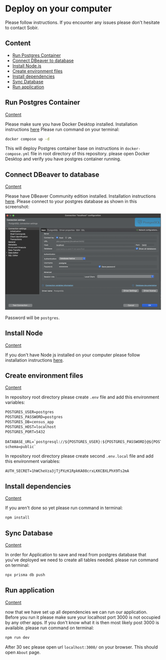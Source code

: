 # Deploy on your computer

Please follow instructions. If you encounter any issues please don't hesitate to contact Sobir.

## Content

- [Run Postgres Container](#run-postgres-container)
- [Connect DBeaver to database](#connect-dbeaver-to-database)
- [Install Node.js](#install-node)
- [Create environment files](#create-environment-files)
- [Install dependencies](#install-dependencies)
- [Sync Database](#sync-database)
- [Run application](#run-application)

## Run Postgres Container

[Content](#content)

Please make sure you have Docker Desktop installed. Installation instructions [here](https://www.docker.com/)
Please run command on your terminal:

```bash
docker compose up -d
```

This will deploy Postgres container base on instructions in `docker-compose.yml` file in root directory of this repository.
please open Docker Desktop and verify you have postgres container running.

## Connect DBeaver to database

[Content](#content)

Please have DBeaver Community edition installed. Installation instructions [here](https://dbeaver.io/). Please connect to your postgres database as shown in this screenshot:

![DBeaver connection](DBeaver_connection.png)

Password will be `postgres`.

## Install Node

[Content](#content)

If you don't have Node js installed on your computer please follow installation instructions [here](https://nodejs.org/en).

## Create environment files

[Content](#content)

In repository root directory please create `.env` file and add this environment variables:

```Configuration
POSTGRES_USER=postgres
POSTGRES_PASSWORD=postgres
POSTGRES_DB=census_app
POSTGRES_HOST=localhost
POSTGRES_PORT=5432

DATABASE_URL=`postgresql://${POSTGRES_USER}:${POSTGRES_PASSWORD}@${POSTGRES_HOST}:${POSTGRES_PORT}/${POSTGRES_DB}?schema=public`
```

In repository root directory please create second `.env.local` file and add this environment variables:

```Configuration
AUTH_SECRET=1hWCheVza3jTjPXzK1RpkKA08crxLKKCBXLPhX9Ts2mA
```

## Install dependencies

[Content](#content)

If you aren't done so yet please run command in terminal:

```bash
npm install
```

## Sync Database

[Content](#content)

In order for Application to save and read from postgres database that you've deployed we need to create all tables needed. please run command on terminal:

```bash
npx prisma db push
```

## Run application

[Content](#content)

now that we have set up all dependencies we can run our application. Before you run it please make sure your localhost port 3000 is not occupied by any other apps. If you don't know what it is then most likely post 3000 is available. please run command on terminal:

```bash
npm run dev
```

After 30 sec please open url `localhost:3000/` on your browser. This should open `About` page.
